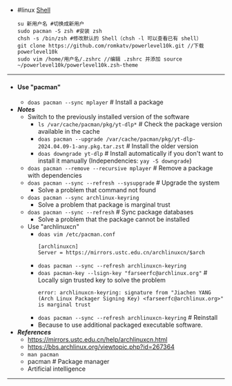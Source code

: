 - #linux [Shell](https://blog.51cto.com/u_6364219/4920283)
  ```
  su 新用户名 #切换成新用户
  sudo pacman -S zsh #安装 zsh
  chsh -s /bin/zsh #修改默认的 Shell（chsh -l 可以查看已有 shell）
  git clone https://github.com/romkatv/powerlevel10k.git //下载 powerlevel10k
  sudo vim /home/用户名/.zshrc //编辑 .zshrc 并添加 source ~/powerlevel10k/powerlevel10k.zsh-theme
  ```
- ---
- #### Use "pacman"
    - `doas pacman --sync mplayer` # Install a package
- ***Notes***
    - Switch to the previously installed version of the software
        - `ls /var/cache/pacman/pkg/yt-dlp*` # Check the package version available in the cache
        - `doas pacman --upgrade /var/cache/pacman/pkg/yt-dlp-2024.04.09-1-any.pkg.tar.zst` # Install the older version
        - `doas downgrade yt-dlp` # Install automatically if you don't want to install it manually (Independencies: `yay -S downgrade`)
    - `doas pacman --remove --recursive mplayer` # Remove a package with dependencies
    - `doas pacman --sync --refresh --sysupgrade` # Upgrade the system
        - Solve a problem that command not found
    - `doas pacman --sync archlinux-keyring`
        - Solve a problem that package is marginal trust
    - `doas pacman --sync --refresh` # Sync package databases
        - Solve a problem that the package cannot be installed
    - Use "archlinuxcn"
        - `doas vim /etc/pacman.conf`
          ```
          [archlinuxcn]
          Server = https://mirrors.ustc.edu.cn/archlinuxcn/$arch
          ```
        - `doas pacman --sync --refresh archlinuxcn-keyring`
        - `doas pacman-key --lsign-key "farseerfc@archlinux.org"` # Locally sign trusted key to solve the problem
          ```
          error: archlinuxcn-keyring: signature from "Jiachen YANG (Arch Linux Packager Signing Key) <farseerfc@archlinux.org>" is marginal trust
          ```
        - `doas pacman --sync --refresh archlinuxcn-keyring` # Reinstall
        - Because to use additional packaged executable software.
- ***References***
    - https://mirrors.ustc.edu.cn/help/archlinuxcn.html
    - https://bbs.archlinux.org/viewtopic.php?id=267364
    - `man pacman`
    - pacman # Package manager
    - Artificial intelligence
- ---
